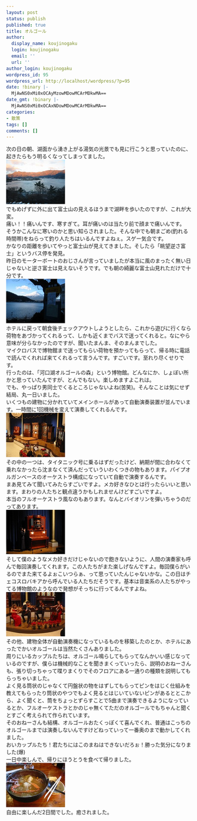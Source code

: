 ```yaml
---
layout: post
status: publish
published: true
title: オルゴール
author:
  display_name: koujinogaku
  login: koujinogaku
  email: ''
  url: ''
author_login: koujinogaku
wordpress_id: 95
wordpress_url: http://localhost/wordpress/?p=95
date: !binary |-
  MjAwNS0xMi0xOCAyMzowMDowMCArMDkwMA==
date_gmt: !binary |-
  MjAwNS0xMi0xOCAxNDowMDowMCArMDkwMA==
categories:
- 散策
tags: []
comments: []
---
```

<p>次の日の朝、湖面から湧き上がる湯気の光景でも見に行こうと思っていたのに、起きたらもう明るくなってしまってました。<br />
<img src="/blog/img/20051218-1.jpg" alt="20051218-1.jpg" width="160" height="120" /><br />
でもめげずに外に出て富士山の見えるほうまで湖畔を歩いたのですが、これが大変。<br />
痛い！！痛いんです、寒すぎて。耳が痛いのは当たり前で顔まで痛いんです。<br />
そうかこんなに寒いのかと思い知らされました。そんな中でも朝まごめ(釣れる時間帯)をねらって釣り人たちはいるんですよねぇ。スゲー気合です。<br />
かなりの距離を歩いてやっと富士山が見えてきました。そしたら「眺望逆さ富士」というバス停を発見。<br />
昨日のモーターボートのおじさんが言っていましたが本当に風のまったく無い日じゃないと逆さ富士は見えないそうです。でも朝の綺麗な富士山見れただけで十分です。<br />
<img src="/blog/img/20051218-2.jpg" alt="20051218-2.jpg" width="160" height="120" /><br />
ホテルに戻って朝食後チェックアウトしようとしたら、これから遊びに行くなら荷物をあづかってくれるって、しかも近くまでバスで送ってくれると。なにやら意味が分らなかったのですが、聞いたまんま、そのまんまでした。<br />
マイクロバスで博物館まで送ってもらい荷物を預かってもらって、帰る時に電話で読んでくれれば来てくれるって言うんです。すごいです。至れり尽くせりです。<br />
行ったのは、「河口湖オルゴールの森」という博物館。どんなにか、しょぼい所かと思っていたんですが、とんでもない。楽しめますよこれは。<br />
でも、やっぱり男同士でくるところじゃないよね(苦笑)。そんなことは気にせず結局、丸一日いました。<br />
いくつもの建物に分かれていてメインホールがあって自動演奏装置が並んでいます。一時間に1回機械を変えて演奏してくれるんです。<br />
<img src="/blog/img/20051218-3.jpg" alt="20051218-3.jpg" width="160" height="120" /><br />
その中の一つは、タイタニック号に乗るはずだったけど、納期が間に合わなくて乗れなかったら沈まなくて済んだっていういわくつきの物もあります。パイプオルガンベースのオーケストラ構成になっていて自動で演奏するんです。<br />
まあ見てみて聞いてみたらすごいですよ。メカ好きなひとは行ったらいいと思います。まわりの人たちと観点違うかもしれませんけどすごいですよ。<br />
本当のフルオーケストラ風なのもあります。なんとバイオリンを弾いちゃうのだってあります。<br />
<img src="/blog/img/20051218-4.jpg" alt="20051218-4.jpg" width="160" height="120" /><br />
そして僕のようなメカ好きだけじゃないので飽きないように、人間の演奏家も呼んで毎回演奏してくれます。この人たちがまた楽しげなんですよ。毎回僕らがいるのでまた来てるよぉこいつらぁ、って思っていたんじゃないかな。この日はチェコスロバキアから呼んでいる人たちだそうです。基本は音楽系の人たちがやってる博物館のようなので発想がそっちに行ってるんですよね。<br />
<img src="/blog/img/20051218-5.jpg" alt="20051218-5.jpg" width="160" height="120" /><br />
その他、建物全体が自動演奏機になっているものを移築したのとか、ホテルにあったでかいオルゴールは当然たくさんありました。<br />
周りにいるカップルたちは、オルゴール鳴らしてもらってなんかいい感じなっているのですが、僕らは機械的なことを聞きまくっていったら、説明のおねーさんも、張り切っちゃって喋りまくりでそのフロアにある一通りの種類を説明してもらっちゃいました。<br />
よく見る筒状のじゃなくて円盤状の物をはずしてもらってピンをはじく仕組みを教えてもらったり筒状のやつでもよく見るとはじいていないピンがあるととこから、よく聞くと、筒をちょっとずらすことで5曲まで演奏できるようになっているとか、フルオーケストラとかのじゃ無くてただのオルゴールでもちゃんと聞くとすごく考えられて作られています。<br />
そのおねーさんも結構、オルゴールおたくっぽくて喜んでくれ、普通はこっちのオルゴールまでは演奏しないんですけどねっていって一番奥のまで動かしてくれました。<br />
おいカップルたち！君たちにはこのまねはできないだろぉ！勝った気分になりました(爆)<br />
一日中楽しんで、帰りにほうとうを食べて帰りました。<br />
<img src="/blog/img/20051218-6.jpg" alt="20051218-6.jpg" width="160" height="120" /><br />
自由に楽しんだ2日間でした。癒されました。</p>
